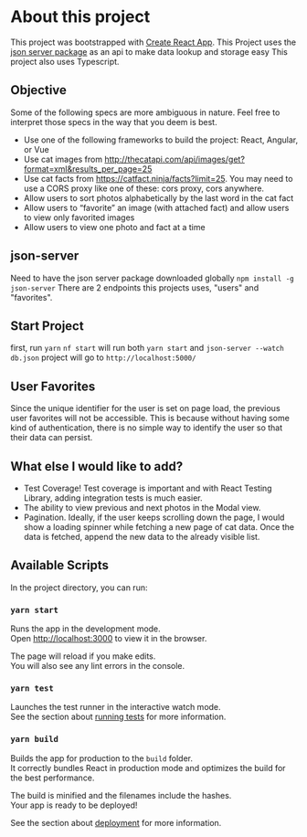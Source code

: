 # About this project
This project was bootstrapped with [Create React App](https://github.com/facebook/create-react-app).
This Project uses the [json server package](https://github.com/typicode/json-server) as an api to make data lookup and storage easy
This project also uses Typescript. 

## Objective
Some of the following specs are more ambiguous in nature. Feel free to interpret those specs in the way that you deem is best.

- Use one of the following frameworks to build the project: React, Angular, or Vue
- Use cat images from http://thecatapi.com/api/images/get?format=xml&results_per_page=25
- Use cat facts from https://catfact.ninja/facts?limit=25. You may need to use a CORS proxy like one of these: cors proxy, cors anywhere.
- Allow users to sort photos alphabetically by the last word in the cat fact
- Allow users to “favorite” an image (with attached fact) and allow users to view only favorited images
- Allow users to view one photo and fact at a time

## json-server
Need to have the json server package downloaded globally 
`npm install -g json-server`
There are 2 endpoints this projects uses, "users" and "favorites".

## Start Project
first, run `yarn`
`nf start` will run both `yarn start` and `json-server --watch db.json`
project will go to `http://localhost:5000/`

## User Favorites
Since the unique identifier for the user is set on page load, the previous user favorites will not be accessible.
This is because without having some kind of authentication, there is no simple way to identify the user so that their data can persist.

## What else I would like to add?
- Test Coverage! Test coverage is important and with React Testing Library, adding integration tests is much easier.
- The ability to view previous and next photos in the Modal view.
- Pagination. Ideally, if the user keeps scrolling down the page, I would show a loading spinner while fetching a new page of cat data. Once the data is fetched, append the new data to the already visible list. 


## Available Scripts

In the project directory, you can run:

### `yarn start`

Runs the app in the development mode.<br />
Open [http://localhost:3000](http://localhost:3000) to view it in the browser.

The page will reload if you make edits.<br />
You will also see any lint errors in the console.

### `yarn test`

Launches the test runner in the interactive watch mode.<br />
See the section about [running tests](https://facebook.github.io/create-react-app/docs/running-tests) for more information.

### `yarn build`

Builds the app for production to the `build` folder.<br />
It correctly bundles React in production mode and optimizes the build for the best performance.

The build is minified and the filenames include the hashes.<br />
Your app is ready to be deployed!

See the section about [deployment](https://facebook.github.io/create-react-app/docs/deployment) for more information.


